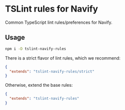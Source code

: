 # TSLint rules for Navify

Common TypeScript lint rules/preferences for Navify.

## Usage

```bash
npm i -D tslint-navify-rules
```

There is a strict flavor of lint rules, which we recommend:

```json
{
  "extends": "tslint-navify-rules/strict"
}
```

Otherwise, extend the base rules:

```json
{
  "extends": "tslint-navify-rules"
}
```

